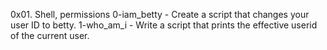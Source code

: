0x01. Shell, permissions
0-iam_betty - Create a script that changes your user ID to betty.
1-who_am_i - Write a script that prints the effective userid of the current user. 
